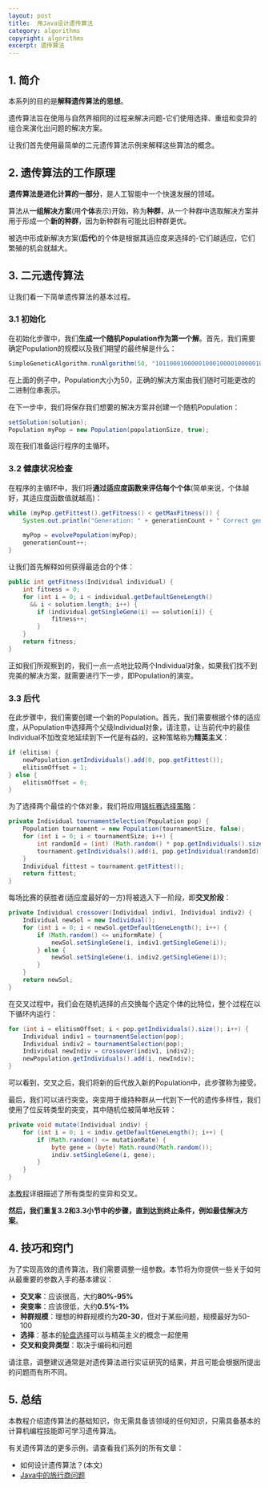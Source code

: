 ```yaml
---
layout: post
title:  用Java设计遗传算法
category: algorithms
copyright: algorithms
excerpt: 遗传算法
---
```


## 1. 简介

本系列的目的是**解释遗传算法的思想**。

遗传算法旨在使用与自然界相同的过程来解决问题-它们使用选择、重组和变异的组合来演化出问题的解决方案。

让我们首先使用最简单的二元遗传算法示例来解释这些算法的概念。

## 2. 遗传算法的工作原理

**遗传算法是进化计算的一部分**，是人工智能中一个快速发展的领域。

算法从**一组解决方案**(用**个体**表示)开始，称为**种群**，从一个种群中选取解决方案并用于形成一个**新的种群**，因为新种群有可能比旧种群更优。

被选中形成新解决方案(**后代**)的个体是根据其适应度来选择的-它们越适应，它们繁殖的机会就越大。

## 3. 二元遗传算法

让我们看一下简单遗传算法的基本过程。

### 3.1 初始化

在初始化步骤中，我们**生成一个随机Population作为第一个解**。首先，我们需要确定Population的规模以及我们期望的最终解是什么：
```java
SimpleGeneticAlgorithm.runAlgorithm(50, "1011000100000100010000100000100111001000000100000100000000001111");
```

在上面的例子中，Population大小为50，正确的解决方案由我们随时可能更改的二进制位串表示。

在下一步中，我们将保存我们想要的解决方案并创建一个随机Population：
```java
setSolution(solution);
Population myPop = new Population(populationSize, true);
```

现在我们准备运行程序的主循环。

### 3.2 健康状况检查

在程序的主循环中，我们将**通过适应度函数来评估每个个体**(简单来说，个体越好，其适应度函数值就越高)：
```java
while (myPop.getFittest().getFitness() < getMaxFitness()) {
    System.out.println("Generation: " + generationCount + " Correct genes found: " + myPop.getFittest().getFitness());
    
    myPop = evolvePopulation(myPop);
    generationCount++;
}
```

让我们首先解释如何获得最适合的个体：
```java
public int getFitness(Individual individual) {
    int fitness = 0;
    for (int i = 0; i < individual.getDefaultGeneLength()
      && i < solution.length; i++) {
        if (individual.getSingleGene(i) == solution[i]) {
            fitness++;
        }
    }
    return fitness;
}
```

正如我们所观察到的，我们一点一点地比较两个Individual对象，如果我们找不到完美的解决方案，就需要进行下一步，即Population的演变。

### 3.3 后代

在此步骤中，我们需要创建一个新的Population。首先，我们需要根据个体的适应度，从Population中选择两个父级Individual对象，请注意，让当前代中的最佳Individual不加改变地延续到下一代是有益的，这种策略称为**精英主义**：
```java
if (elitism) {
    newPopulation.getIndividuals().add(0, pop.getFittest());
    elitismOffset = 1;
} else {
    elitismOffset = 0;
}
```

为了选择两个最佳的个体对象，我们将应用[锦标赛选择策略](https://en.wikipedia.org/wiki/Tournament_selection)：
```java
private Individual tournamentSelection(Population pop) {
    Population tournament = new Population(tournamentSize, false);
    for (int i = 0; i < tournamentSize; i++) {
        int randomId = (int) (Math.random() * pop.getIndividuals().size());
        tournament.getIndividuals().add(i, pop.getIndividual(randomId));
    }
    Individual fittest = tournament.getFittest();
    return fittest;
}
```

每场比赛的获胜者(适应度最好的一方)将被选入下一阶段，即**交叉阶段**：
```java
private Individual crossover(Individual indiv1, Individual indiv2) {
    Individual newSol = new Individual();
    for (int i = 0; i < newSol.getDefaultGeneLength(); i++) {
        if (Math.random() <= uniformRate) {
            newSol.setSingleGene(i, indiv1.getSingleGene(i));
        } else {
            newSol.setSingleGene(i, indiv2.getSingleGene(i));
        }
    }
    return newSol;
}
```

在交叉过程中，我们会在随机选择的点交换每个选定个体的比特位，整个过程在以下循环内运行：
```java
for (int i = elitismOffset; i < pop.getIndividuals().size(); i++) {
    Individual indiv1 = tournamentSelection(pop);
    Individual indiv2 = tournamentSelection(pop);
    Individual newIndiv = crossover(indiv1, indiv2);
    newPopulation.getIndividuals().add(i, newIndiv);
}
```

可以看到，交叉之后，我们将新的后代放入新的Population中，此步骤称为接受。

最后，我们可以进行突变。突变用于维持种群从一代到下一代的遗传多样性，我们使用了位反转类型的突变，其中随机位被简单地反转：
```java
private void mutate(Individual indiv) {
    for (int i = 0; i < indiv.getDefaultGeneLength(); i++) {
        if (Math.random() <= mutationRate) {
            byte gene = (byte) Math.round(Math.random());
            indiv.setSingleGene(i, gene);
        }
    }
}
```

[本教程](http://www.obitko.com/tutorials/genetic-algorithms/crossover-mutation.php)详细描述了所有类型的变异和交叉。

**然后，我们重复3.2和3.3小节中的步骤，直到达到终止条件，例如最佳解决方案**。

## 4. 技巧和窍门

为了实现高效的遗传算法，我们需要调整一组参数。本节将为你提供一些关于如何从最重要的参数入手的基本建议：

- **交叉率**：应该很高，大约**80%-95%**
- **突变率**：应该很低，大约**0.5%-1%**
- **种群规模**：理想的种群规模约为**20-30**，但对于某些问题，规模最好为50-100
- **选择**：基本的[轮盘选择](https://www.baeldung.com/cs/genetic-algorithms-roulette-selection)可以与精英主义的概念一起使用
- **交叉和变异类型**：取决于编码和问题

请注意，调整建议通常是对遗传算法进行实证研究的结果，并且可能会根据所提出的问题而有所不同。

## 5. 总结

本教程介绍遗传算法的基础知识，你无需具备该领域的任何知识，只需具备基本的计算机编程技能即可学习遗传算法。

有关遗传算法的更多示例，请查看我们系列的所有文章：

- 如何设计遗传算法？(本文)
- [Java中的旅行商问题](https://www.baeldung.com/java-simulated-annealing-for-traveling-salesman)